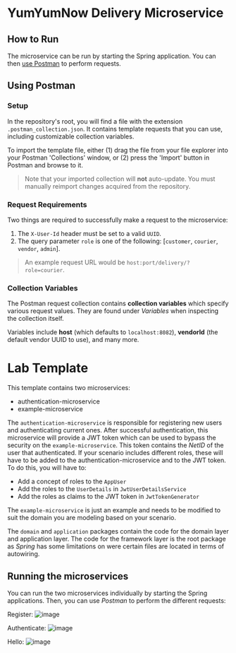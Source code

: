 # YumYumNow Delivery Microservice

## How to Run

The microservice can be run by starting the Spring application. You can then [use Postman](#using-postman)
to perform requests.

## Using Postman

### Setup

In the repository's root, you will find a file with the extension `.postman_collection.json`. It contains template requests that you can use, including customizable collection variables.

To import the template file, either (1) drag the file from your file explorer into your Postman 'Collections' window, or (2) press the 'Import' button in Postman and browse to it.

> Note that your imported collection will **not** auto-update. You must manually reimport changes acquired from the repository.

### Request Requirements

Two things are required to successfully make a request to the microservice:
1) The `X-User-Id` header must be set to a valid `UUID`.
2) The query parameter `role` is one of the following: [`customer`, `courier`, `vendor`, `admin`].

>An example request URL would be `host:port/delivery/?role=courier`.

### Collection Variables

The Postman request collection contains **collection variables** which specify various request values. They are found under _Variables_ when inspecting the collection itself.

Variables include **host** (which defaults to `localhost:8082`), **vendorId** (the default vendor UUID to use), and many more.

# Lab Template

This template contains two microservices:
- authentication-microservice
- example-microservice

The `authentication-microservice` is responsible for registering new users and authenticating current ones. After successful authentication, this microservice will provide a JWT token which can be used to bypass the security on the `example-microservice`. This token contains the *NetID* of the user that authenticated. If your scenario includes different roles, these will have to be added to the authentication-microservice and to the JWT token. To do this, you will have to:
- Add a concept of roles to the `AppUser`
- Add the roles to the `UserDetails` in `JwtUserDetailsService`
- Add the roles as claims to the JWT token in `JwtTokenGenerator`

The `example-microservice` is just an example and needs to be modified to suit the domain you are modeling based on your scenario.

The `domain` and `application` packages contain the code for the domain layer and application layer. The code for the framework layer is the root package as *Spring* has some limitations on were certain files are located in terms of autowiring.

## Running the microservices

You can run the two microservices individually by starting the Spring applications. Then, you can use *Postman* to perform the different requests:

Register:
![image](instructions/register.png)

Authenticate:
![image](instructions/authenticate.png)

Hello:
![image](instructions/hello.png)
